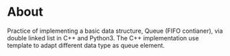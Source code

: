 # About

Practice of implementing a basic data structure, Queue (FIFO contianer), via double linked list in C++ and Python3.
The C++ implementation use template to adapt different data type as queue element.
